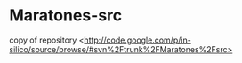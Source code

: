 Maratones-src
=============

copy of repository &lt;http://code.google.com/p/in-silico/source/browse/#svn%2Ftrunk%2FMaratones%2Fsrc>